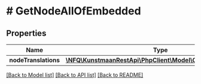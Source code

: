 # # GetNodeAllOfEmbedded

## Properties

Name | Type | Description | Notes
------------ | ------------- | ------------- | -------------
**nodeTranslations** | [**\NFQ\KunstmaanRestApi\PhpClient\Model\GetNodeTranslation[]**](GetNodeTranslation.md) |  | [optional]

[[Back to Model list]](../../README.md#models) [[Back to API list]](../../README.md#endpoints) [[Back to README]](../../README.md)
